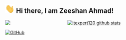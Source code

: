 <h2><img src="https://raw.githubusercontent.com/ABSphreak/ABSphreak/master/gifs/Hi.gif" width="30px"> Hi there, I am Zeeshan Ahmad!</h2>

<img align='left' src='https://user-images.githubusercontent.com/5713670/87202985-820dcb80-c2b6-11ea-9f56-7ec461c497c3.gif' width='200"'>

[![itexpert120 github stats](https://github-readme-stats.vercel.app/api?username=itexpert120)](https://github.com/itexpert120)

[![GitHub](https://img.shields.io/badge/dynamic/json?logo=github&label=GitHub+Followers&labelColor=282c34&color=181717&query=%24.data.totalSubs&url=https%3A%2F%2Fapi.spencerwoo.com%2Fsubstats%2F%3Fsource%3Dgithub%26queryKey%3Ditexpert120&longCache=true)](https://github.com/itexpert120)
